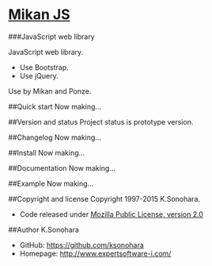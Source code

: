 # [Mikan JS](http://www.expertsoftware-i.com/product/mikan_js.php)
###JavaScript web library

JavaScript web library.
- Use Bootstrap.
- Use jQuery.

Use by Mikan and Ponze.

##Quick start
Now making...

##Version and status
Project status is prototype version.

##Changelog
Now making...

##Install
Now making...

##Documentation
Now making...

##Example
Now making...

##Copyright and license
Copyright 1997-2015 K.Sonohara.
- Code released under [Mozilla Public License, version 2.0](https://github.com/ksonohara/mikan_js/blob/master/LICENSE)

##Author
K.Sonohara
- GitHub: https://github.com/ksonohara
- Homepage: http://www.expertsoftware-i.com/
